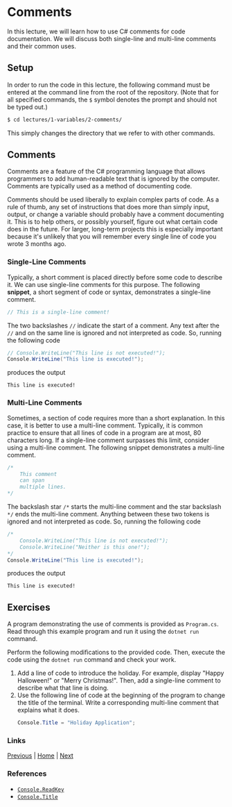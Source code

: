 # Comments

In this lecture, we will learn how to use C# comments for code documentation. We will discuss both single-line and multi-line comments and their common uses.

## Setup

In order to run the code in this lecture, the following command must be entered at the command line from the root of the repository. (Note that for all specified commands, the `$` symbol denotes the prompt and should not be typed out.)

```bash
$ cd lectures/1-variables/2-comments/
```

This simply changes the directory that we refer to with other commands.

## Comments

Comments are a feature of the C# programming language that allows programmers to add human-readable text that is ignored by the computer. Comments are typically used as a method of documenting code.

Comments should be used liberally to explain complex parts of code. As a rule of thumb, any set of instructions that does more than simply input, output, or change a variable should probably have a comment documenting it. This is to help others, or possibly yourself, figure out what certain code does in the future. For larger, long-term projects this is especially important because it's unlikely that you will remember every single line of code you wrote 3 months ago.

### Single-Line Comments

Typically, a short comment is placed directly before some code to describe it. We can use single-line comments for this purpose. The following **snippet**, a short segment of code or syntax, demonstrates a single-line comment.

```csharp
// This is a single-line comment!
```

The two backslashes `//` indicate the start of a comment. Any text after the `//` and on the same line is ignored and not interpreted as code. So, running the following code

```csharp
// Console.WriteLine("This line is not executed!");
Console.WriteLine("This line is executed!");
```

produces the output

```
This line is executed!
```

### Multi-Line Comments

Sometimes, a section of code requires more than a short explanation. In this case, it is better to use a multi-line comment. Typically, it is common practice to ensure that all lines of code in a program are at most, 80 characters long. If a single-line comment surpasses this limit, consider using a multi-line comment. The following snippet demonstrates a multi-line comment.

```csharp
/*
    This comment
    can span
    multiple lines.
*/
```
The backslash star `/*` starts the multi-line comment and the star backslash `*/` ends the multi-line comment. Anything between these two tokens is ignored and not interpreted as code. So, running the following code

```csharp
/*
    Console.WriteLine("This line is not executed!");
    Console.WriteLine("Neither is this one!");
*/
Console.WriteLine("This line is executed!");
```

produces the output

```
This line is executed!
```

## Exercises

A program demonstrating the use of comments is provided as `Program.cs`. Read through this example program and run it using the `dotnet run` command.

Perform the following modifications to the provided code. Then, execute the code using the `dotnet run` command and check your work.

1. Add a line of code to introduce the holiday. For example, display "Happy Halloween!" or "Merry Christmas!". Then, add a single-line comment to describe what that line is doing.
2. Use the following line of code at the beginning of the program to change the title of the terminal. Write a corresponding multi-line comment that explains what it does.
    ```csharp
    Console.Title = "Holiday Application";
    ```

### Links
[Previous](../2-comments/) |
[Home](../../../readme.md) |
[Next](../4-var-keyword/)

### References
- [`Console.ReadKey`](https://docs.microsoft.com/en-us/dotnet/api/system.console.readkey)
- [`Console.Title`](https://docs.microsoft.com/en-us/dotnet/api/system.console.title)